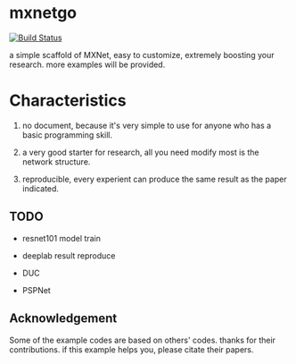 # mxnetgo

[![Build Status](https://travis-ci.org/dongzhuoyao/mxnetgo.svg?branch=master)](https://travis-ci.org/dongzhuoyao/mxnetgo)

a  simple scaffold of MXNet, easy to customize, extremely boosting your research. more examples will be provided.

# Characteristics

1. no document, because it's very simple to use for anyone who has a basic programming skill.

2. a very good starter for research, all you need modify most is the network structure.

3. reproducible, every experient can produce the same result as the paper indicated.

## TODO

* resnet101 model train

* deeplab result reproduce

* DUC

* PSPNet 

## Acknowledgement

Some of the example codes are based on others' codes. thanks for their contributions. if this example helps you, please citate their papers.



